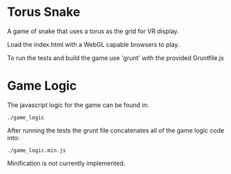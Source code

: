 Torus Snake
===========

A game of snake that uses a torus as the grid for VR display.

Load the index.html with a WebGL capable browsers to play.

To run the tests and build the game use 'grunt' with the provided 
Gruntfile.js

Game Logic
==========

The javascript logic for the game can be found in:

    ./game_logic

After running the tests the grunt file concatenates all of the 
game logic code into:

    ./game_logic.min.js

Minification is not currently implemented.
